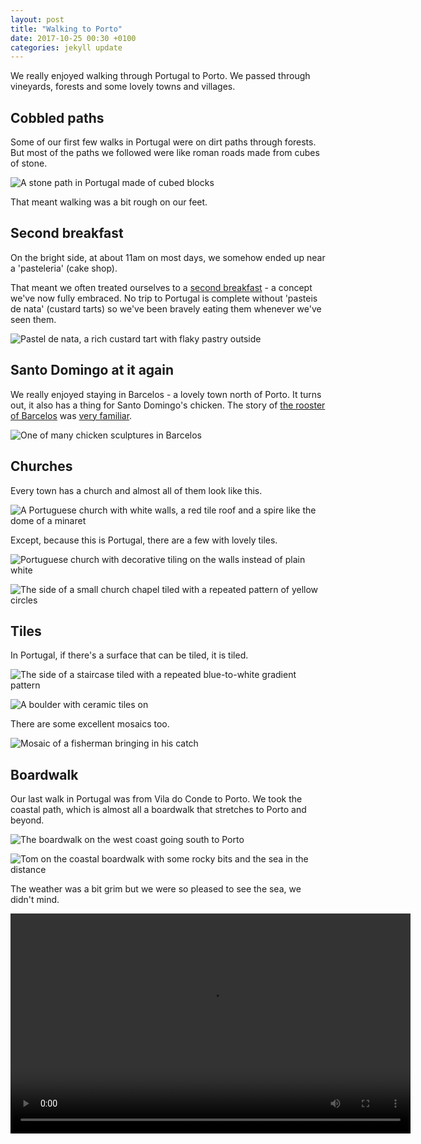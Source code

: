 ```yaml
---
layout: post
title: "Walking to Porto"
date: 2017-10-25 00:30 +0100
categories: jekyll update
---
```


We really enjoyed walking through Portugal to Porto. We passed through vineyards, forests and some lovely towns and villages.

## Cobbled paths

Some of our first few walks in Portugal were on dirt paths through forests. But most of the paths we followed were like roman roads made from cubes of stone.

![A stone path in Portugal made of cubed blocks](https://github.com/tombye/trexit/raw/gh-pages/assets/images/portuguese-paved-path.jpg)

That meant walking was a bit rough on our feet.

## Second breakfast

On the bright side, at about 11am on most days, we somehow ended up near a 'pasteleria' (cake shop).

That meant we often treated ourselves to a [second breakfast](https://en.m.wikipedia.org/wiki/Second_breakfast) - a concept we've now fully embraced. No trip to Portugal is complete without 'pasteis de nata' (custard tarts) so we've been bravely eating them whenever we've seen them.

![Pastel de nata, a rich custard tart with flaky pastry outside](https://github.com/tombye/trexit/raw/gh-pages/assets/images/pastel-de-nata.jpg)

## Santo Domingo at it again

We really enjoyed staying in Barcelos - a lovely town north of Porto. It turns out, it also has a thing for Santo Domingo's chicken. The story of [the rooster of Barcelos](https://en.m.wikipedia.org/wiki/Rooster_of_Barcelos) was [very familiar](http://trexit.org.uk/jekyll/update/2017/09/15/santo-domingo-and-the-chicken.html).

![One of many chicken sculptures in Barcelos](https://github.com/tombye/trexit/raw/gh-pages/assets/images/barcelos-chicken.jpg)

## Churches

Every town has a church and almost all of them look like this.

![A Portuguese church with white walls, a red tile roof and a spire like the dome of a minaret](https://github.com/tombye/trexit/raw/gh-pages/assets/images/typical-portuguese-church.jpg)

Except, because this is Portugal, there are a few with lovely tiles.

![Portuguese church with decorative tiling on the walls instead of plain white](https://github.com/tombye/trexit/raw/gh-pages/assets/images/tiled-portuguese-church.jpg)

![The side of a small church chapel tiled with a repeated pattern of yellow circles](https://github.com/tombye/trexit/raw/gh-pages/assets/images/tiled-church-chapel.jpg)

## Tiles

In Portugal, if there's a surface that can be tiled, it is tiled.

![The side of a staircase tiled with a repeated blue-to-white gradient pattern](https://github.com/tombye/trexit/raw/gh-pages/assets/images/patterned-tile-staircase.jpg)

![A boulder with ceramic tiles on](https://github.com/tombye/trexit/raw/gh-pages/assets/images/boulder-with-tiles.jpg)

There are some excellent mosaics too.

![Mosaic of a fisherman bringing in his catch](https://github.com/tombye/trexit/raw/gh-pages/assets/images/mosaic-fisherman.jpg)

## Boardwalk

Our last walk in Portugal was from Vila do Conde to Porto. We took the coastal path, which is almost all a boardwalk that stretches to Porto and beyond.

![The boardwalk on the west coast going south to Porto](https://github.com/tombye/trexit/raw/gh-pages/assets/images/portuguese-coastal-path.jpg)

![Tom on the coastal boardwalk with some rocky bits and the sea in the distance](https://github.com/tombye/trexit/raw/gh-pages/assets/images/tom-on-the-coastal-boardwalk.jpg)

The weather was a bit grim but we were so pleased to see the sea, we didn't mind.

<video src="https://github.com/tombye/trexit/raw/gh-pages/assets/images/roz-celebrating-being-by-the-sea.mp4" controls height="352" width="640" preload="metadata"><a href="https://github.com/tombye/trexit/raw/gh-pages/assets/images/roz-celebrating-being-by-the-sea.mp4">Download this video of Roz celebrating that she's by the sea.</a></video>
